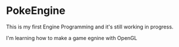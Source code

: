 # PokeEngine
This is my first Engine Programming and it's still working in progress. 

I'm learning how to make a game egnine with OpenGL
